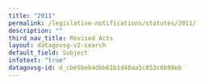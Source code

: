 ```yaml
---
title: "2011"
permalink: /legislative-notifications/statutes/2011/
description: ""
third_nav_title: Revised Acts
layout: datagovsg-v2-search
default_field: Subject
infotext: "true"
datagovsg-id: d_cbe5beb4dbb61b1d40aa5c853c6b98eb
---
```

